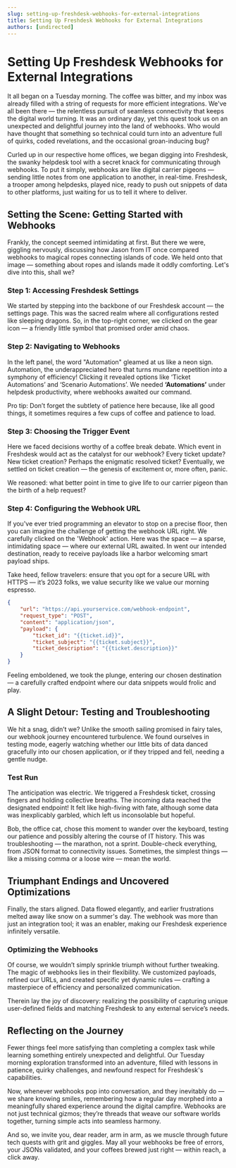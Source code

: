 ```yaml
---
slug: setting-up-freshdesk-webhooks-for-external-integrations
title: Setting Up Freshdesk Webhooks for External Integrations
authors: [undirected]
---
```



# Setting Up Freshdesk Webhooks for External Integrations

It all began on a Tuesday morning. The coffee was bitter, and my inbox was already filled with a string of requests for more efficient integrations. We've all been there — the relentless pursuit of seamless connectivity that keeps the digital world turning. It was an ordinary day, yet this quest took us on an unexpected and delightful journey into the land of webhooks. Who would have thought that something so technical could turn into an adventure full of quirks, coded revelations, and the occasional groan-inducing bug?

Curled up in our respective home offices, we began digging into Freshdesk, the swanky helpdesk tool with a secret knack for communicating through webhooks. To put it simply, webhooks are like digital carrier pigeons — sending little notes from one application to another, in real-time. Freshdesk, a trooper among helpdesks, played nice, ready to push out snippets of data to other platforms, just waiting for us to tell it where to deliver.

## Setting the Scene: Getting Started with Webhooks

Frankly, the concept seemed intimidating at first. But there we were, giggling nervously, discussing how Jason from IT once compared webhooks to magical ropes connecting islands of code. We held onto that image — something about ropes and islands made it oddly comforting. Let's dive into this, shall we?

### Step 1: Accessing Freshdesk Settings

We started by stepping into the backbone of our Freshdesk account — the settings page. This was the sacred realm where all configurations rested like sleeping dragons. So, in the top-right corner, we clicked on the gear icon — a friendly little symbol that promised order amid chaos.

### Step 2: Navigating to Webhooks

In the left panel, the word "Automation" gleamed at us like a neon sign. Automation, the underappreciated hero that turns mundane repetition into a symphony of efficiency! Clicking it revealed options like ‘Ticket Automations’ and ‘Scenario Automations’. We needed **‘Automations’** under helpdesk productivity, where webhooks awaited our command.

Pro tip: Don’t forget the subtlety of patience here because, like all good things, it sometimes requires a few cups of coffee and patience to load.

### Step 3: Choosing the Trigger Event

Here we faced decisions worthy of a coffee break debate. Which event in Freshdesk would act as the catalyst for our webhook? Every ticket update? New ticket creation? Perhaps the enigmatic resolved ticket? Eventually, we settled on ticket creation — the genesis of excitement or, more often, panic.

We reasoned: what better point in time to give life to our carrier pigeon than the birth of a help request?

### Step 4: Configuring the Webhook URL

If you've ever tried programming an elevator to stop on a precise floor, then you can imagine the challenge of getting the webhook URL right. We carefully clicked on the 'Webhook' action. Here was the space — a sparse, intimidating space — where our external URL awaited. In went our intended destination, ready to receive payloads like a harbor welcoming smart payload ships.

Take heed, fellow travelers: ensure that you opt for a secure URL with HTTPS — it’s 2023 folks, we value security like we value our morning espresso.

```json
{
    "url": "https://api.yourservice.com/webhook-endpoint",
    "request_type": "POST",
    "content": "application/json",
    "payload": {
        "ticket_id": "{{ticket.id}}",
        "ticket_subject": "{{ticket.subject}}",
        "ticket_description": "{{ticket.description}}"
    }
}
```

Feeling emboldened, we took the plunge, entering our chosen destination — a carefully crafted endpoint where our data snippets would frolic and play.

## A Slight Detour: Testing and Troubleshooting

We hit a snag, didn’t we? Unlike the smooth sailing promised in fairy tales, our webhook journey encountered turbulence. We found ourselves in testing mode, eagerly watching whether our little bits of data danced gracefully into our chosen application, or if they tripped and fell, needing a gentle nudge. 

### Test Run

The anticipation was electric. We triggered a Freshdesk ticket, crossing fingers and holding collective breaths. The incoming data reached the designated endpoint! It felt like high-fiving with fate, although some data was inexplicably garbled, which left us inconsolable but hopeful. 

Bob, the office cat, chose this moment to wander over the keyboard, testing our patience and possibly altering the course of IT history. This was troubleshooting — the marathon, not a sprint. Double-check everything, from JSON format to connectivity issues. Sometimes, the simplest things — like a missing comma or a loose wire — mean the world.

## Triumphant Endings and Uncovered Optimizations

Finally, the stars aligned. Data flowed elegantly, and earlier frustrations melted away like snow on a summer's day. The webhook was more than just an integration tool; it was an enabler, making our Freshdesk experience infinitely versatile.

### Optimizing the Webhooks

Of course, we wouldn’t simply sprinkle triumph without further tweaking. The magic of webhooks lies in their flexibility. We customized payloads, refined our URLs, and created specific yet dynamic rules — crafting a masterpiece of efficiency and personalized communication.

Therein lay the joy of discovery: realizing the possibility of capturing unique user-defined fields and matching Freshdesk to any external service’s needs.

## Reflecting on the Journey

Fewer things feel more satisfying than completing a complex task while learning something entirely unexpected and delightful. Our Tuesday morning exploration transformed into an adventure, filled with lessons in patience, quirky challenges, and newfound respect for Freshdesk's capabilities. 

Now, whenever webhooks pop into conversation, and they inevitably do — we share knowing smiles, remembering how a regular day morphed into a meaningfully shared experience around the digital campfire. Webhooks are not just technical gizmos; they’re threads that weave our software worlds together, turning simple acts into seamless harmony.

And so, we invite you, dear reader, arm in arm, as we muscle through future tech quests with grit and giggles. May all your webhooks be free of errors, your JSONs validated, and your coffees brewed just right — within reach, a click away.